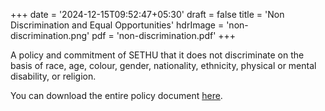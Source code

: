 +++
date = '2024-12-15T09:52:47+05:30'
draft = false
title = 'Non Discrimination and Equal Opportunities'
hdrImage = 'non-discrimination.png'
pdf = 'non-discrimination.pdf'
+++

A policy and commitment of SETHU that it does not discriminate on the basis of race, age, colour, gender, nationality, ethnicity, physical or mental disability, or religion.

You can download the entire policy document [here](/pdf/non-discrimination.pdf).
